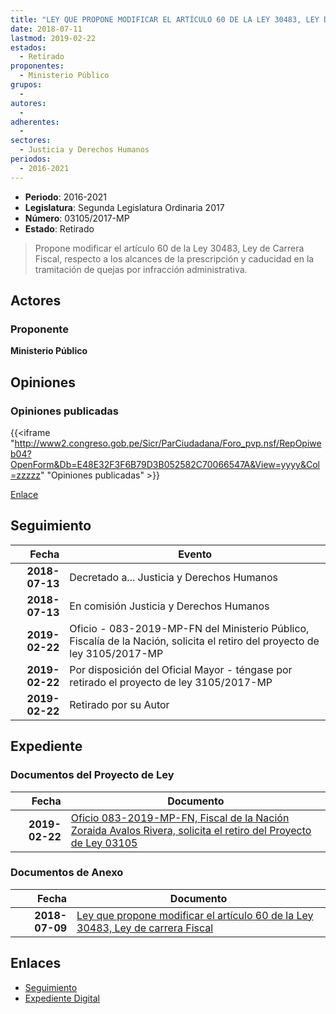 ```yaml
---
title: "LEY QUE PROPONE MODIFICAR EL ARTÍCULO 60 DE LA LEY 30483, LEY DE CARRERA FISCAL"
date: 2018-07-11
lastmod: 2019-02-22
estados: 
  - Retirado
proponentes: 
  - Ministerio Público
grupos: 
  - 
autores: 
  - 
adherentes: 
  - 
sectores: 
  - Justicia y Derechos Humanos
periodos: 
  - 2016-2021
---
```


- **Periodo**: 2016-2021
- **Legislatura**: Segunda Legislatura Ordinaria 2017
- **Número**: 03105/2017-MP
- **Estado**: Retirado

> Propone modificar el artículo 60 de la Ley 30483, Ley de Carrera Fiscal, respecto a los alcances de la prescripción y caducidad en la tramitación de quejas por infracción administrativa.


## Actores

### Proponente

**Ministerio Público**


## Opiniones

### Opiniones publicadas

{{<iframe "http://www2.congreso.gob.pe/Sicr/ParCiudadana/Foro_pvp.nsf/RepOpiweb04?OpenForm&Db=E48E32F3F6B79D3B052582C70066547A&View=yyyy&Col=zzzzz" "Opiniones publicadas" >}}

[Enlace](http://www2.congreso.gob.pe/Sicr/ParCiudadana/Foro_pvp.nsf/RepOpiweb04?OpenForm&Db=E48E32F3F6B79D3B052582C70066547A&View=yyyy&Col=zzzzz)

## Seguimiento

| Fecha | Evento |
|------:|--------|
| **2018-07-13** | Decretado a... Justicia y Derechos Humanos|
| **2018-07-13** | En comisión Justicia y Derechos Humanos|
| **2019-02-22** | Oficio - 083-2019-MP-FN del Ministerio Público, Fiscalía de la Nación, solicita el retiro del proyecto de ley 3105/2017-MP|
| **2019-02-22** | Por disposición del Oficial Mayor - téngase por retirado el proyecto de ley 3105/2017-MP|
| **2019-02-22** | Retirado por su Autor|


## Expediente


### Documentos del Proyecto de Ley

| Fecha | Documento |
|------:|--------|
| **2019-02-22** | [Oficio 083-2019-MP-FN, Fiscal de la Nación Zoraida Avalos Rivera, solicita el retiro del Proyecto de Ley 03105](http://www.leyes.congreso.gob.pe/Documentos/2016_2021/Retiro_de_Proyecto/OFICIO-083-2019-MP-FN.pdf) |

### Documentos de Anexo

| Fecha | Documento |
|------:|--------|
| **2018-07-09** | [Ley que propone modificar el artículo 60 de la Ley 30483, Ley de carrera Fiscal](http://www.leyes.congreso.gob.pe/Documentos/2016_2021/Proyectos_de_Ley_y_de_Resoluciones_Legislativas/PL0310520180711.pdf) |

## Enlaces 

- [Seguimiento](http://www2.congreso.gob.pe/Sicr/TraDocEstProc/CLProLey2016.nsf/f7fff46988ca05b1052578e100829cc7/b2c2dd47ac37a1aa052582c700751e12?OpenDocument)
- [Expediente Digital](http://www2.congreso.gob.pe/Sicr/TraDocEstProc/CLProLey2016.nsf/f7fff46988ca05b1052578e100829cc7/b2c2dd47ac37a1aa052582c700751e12?OpenDocument&Click=05257FB7005EB655.eb71d0cf91d8294e05256cdf006b5706/$Body/0.1C6C)
